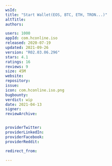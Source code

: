 ```yaml
---
wsId: 
title: "Start Wallet(EOS, BTC, ETH, TRON...)"
altTitle: 
authors:

users: 1000
appId: com.hconline.iso
released: 2020-07-19
updated: 2021-09-26
version: "R02.03.06.296"
stars: 4.1
ratings: 16
reviews: 9
size: 45M
website: 
repository: 
issue: 
icon: com.hconline.iso.png
bugbounty: 
verdict: wip
date: 2021-04-13
signer: 
reviewArchive:


providerTwitter: 
providerLinkedIn: 
providerFacebook: 
providerReddit: 

redirect_from:

---
```



